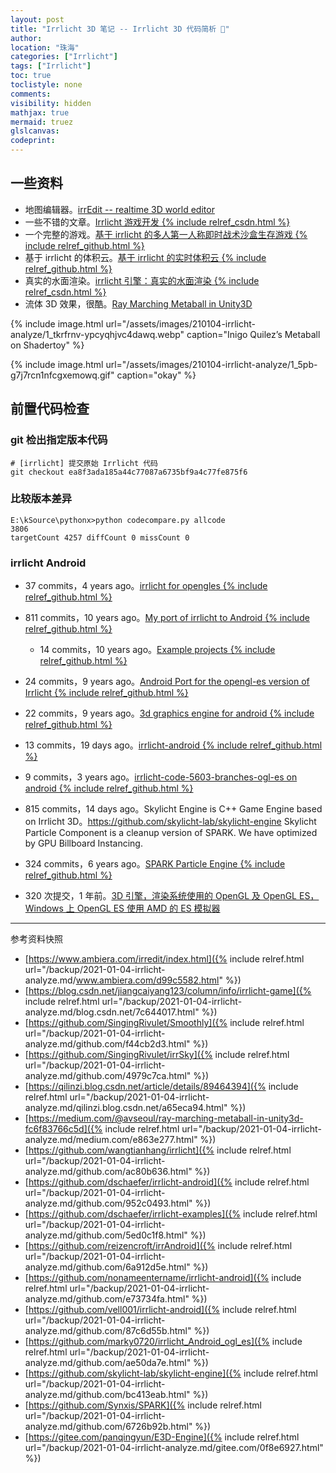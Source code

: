 ```yaml
---
layout: post
title: "Irrlicht 3D 笔记 -- Irrlicht 3D 代码简析 🐬"
author:
location: "珠海"
categories: ["Irrlicht"]
tags: ["Irrlicht"]
toc: true
toclistyle: none
comments:
visibility: hidden
mathjax: true
mermaid: truez
glslcanvas:
codeprint:
---
```



## 一些资料

* 地图编辑器。[irrEdit -- realtime 3D world editor](https://www.ambiera.com/irredit/index.html)
* 一些不错的文章。[Irrlicht 游戏开发 {% include relref_csdn.html %}](https://blog.csdn.net/jiangcaiyang123/column/info/irrlicht-game)
* 一个完整的游戏。[基于 irrlicht 的多人第一人称即时战术沙盒生存游戏 {% include relref_github.html %}](https://github.com/SingingRivulet/Smoothly)
* 基于 irrlicht 的体积云。[基于 irrlicht 的实时体积云 {% include relref_github.html %}](https://github.com/SingingRivulet/irrSky)
* 真实的水面渲染。[irrlicht 引擎：真实的水面渲染 {% include relref_csdn.html %}](https://qilinzi.blog.csdn.net/article/details/89464394)
* 流体 3D 效果，很酷。[Ray Marching Metaball in Unity3D](https://medium.com/@avseoul/ray-marching-metaball-in-unity3d-fc6f83766c5d)

{% include image.html url="/assets/images/210104-irrlicht-analyze/1_tkrfrnv-ypcyqhjvc4dawq.webp" caption="Inigo Quilez’s Metaball on Shadertoy" %}

{% include image.html url="/assets/images/210104-irrlicht-analyze/1_5pb-g7j7rcn1nfcgxemowq.gif" caption="okay" %}


## 前置代码检查


### git 检出指定版本代码

```shell
# [irrlicht] 提交原始 Irrlicht 代码
git checkout ea8f3ada185a44c77087a6735bf9a4c77fe875f6
```


### 比较版本差异

```
E:\kSource\pythonx>python codecompare.py allcode
3806
targetCount 4257 diffCount 0 missCount 0
```


### irrlicht Android

* 37 commits，4 years ago。[irrlicht for opengles {% include relref_github.html %}](https://github.com/wangtianhang/irrlicht)
* 811 commits，10 years ago。[My port of irrlicht to Android {% include relref_github.html %}](https://github.com/dschaefer/irrlicht-android)
    * 14 commits，10 years ago。[Example projects {% include relref_github.html %}](https://github.com/dschaefer/irrlicht-examples)
* 24 commits，9 years ago。[Android Port for the opengl-es version of Irrlicht {% include relref_github.html %}](https://github.com/reizencroft/irrAndroid)
* 22 commits，9 years ago。[3d graphics engine for android {% include relref_github.html %}](https://github.com/nonameentername/irrlicht-android)
* 13 commits，19 days ago。[irrlicht-android {% include relref_github.html %}](https://github.com/vell001/irrlicht-android)
* 9 commits，3 years ago。[irrlicht-code-5603-branches-ogl-es on android {% include relref_github.html %}](https://github.com/marky0720/irrlicht_Android_ogl_es)

* 815 commits，14 days ago。Skylicht Engine is C++ Game Engine based on Irrlicht 3D。<https://github.com/skylicht-lab/skylicht-engine> Skylicht Particle Component is a cleanup version of SPARK. We have optimized by GPU Billboard Instancing.
* 324 commits，6 years ago。[SPARK Particle Engine {% include relref_github.html %}](https://github.com/Synxis/SPARK)

* 320 次提交，1 年前。[3D 引擎，渲染系统使用的 OpenGL 及 OpenGL ES，Windows 上 OpenGL ES 使用 AMD 的 ES 模拟器](https://gitee.com/panqingyun/E3D-Engine)

-----

<font class='ref_snapshot'>参考资料快照</font>

- [https://www.ambiera.com/irredit/index.html]({% include relref.html url="/backup/2021-01-04-irrlicht-analyze.md/www.ambiera.com/d99c5582.html" %})
- [https://blog.csdn.net/jiangcaiyang123/column/info/irrlicht-game]({% include relref.html url="/backup/2021-01-04-irrlicht-analyze.md/blog.csdn.net/7c644017.html" %})
- [https://github.com/SingingRivulet/Smoothly]({% include relref.html url="/backup/2021-01-04-irrlicht-analyze.md/github.com/f44cb2d3.html" %})
- [https://github.com/SingingRivulet/irrSky]({% include relref.html url="/backup/2021-01-04-irrlicht-analyze.md/github.com/4979c7ca.html" %})
- [https://qilinzi.blog.csdn.net/article/details/89464394]({% include relref.html url="/backup/2021-01-04-irrlicht-analyze.md/qilinzi.blog.csdn.net/a65eca94.html" %})
- [https://medium.com/@avseoul/ray-marching-metaball-in-unity3d-fc6f83766c5d]({% include relref.html url="/backup/2021-01-04-irrlicht-analyze.md/medium.com/e863e277.html" %})
- [https://github.com/wangtianhang/irrlicht]({% include relref.html url="/backup/2021-01-04-irrlicht-analyze.md/github.com/ac80b636.html" %})
- [https://github.com/dschaefer/irrlicht-android]({% include relref.html url="/backup/2021-01-04-irrlicht-analyze.md/github.com/952c0493.html" %})
- [https://github.com/dschaefer/irrlicht-examples]({% include relref.html url="/backup/2021-01-04-irrlicht-analyze.md/github.com/5ed0c1f8.html" %})
- [https://github.com/reizencroft/irrAndroid]({% include relref.html url="/backup/2021-01-04-irrlicht-analyze.md/github.com/6a912d5e.html" %})
- [https://github.com/nonameentername/irrlicht-android]({% include relref.html url="/backup/2021-01-04-irrlicht-analyze.md/github.com/e73734fa.html" %})
- [https://github.com/vell001/irrlicht-android]({% include relref.html url="/backup/2021-01-04-irrlicht-analyze.md/github.com/87c6d55b.html" %})
- [https://github.com/marky0720/irrlicht_Android_ogl_es]({% include relref.html url="/backup/2021-01-04-irrlicht-analyze.md/github.com/ae50da7e.html" %})
- [https://github.com/skylicht-lab/skylicht-engine]({% include relref.html url="/backup/2021-01-04-irrlicht-analyze.md/github.com/bc413eab.html" %})
- [https://github.com/Synxis/SPARK]({% include relref.html url="/backup/2021-01-04-irrlicht-analyze.md/github.com/6726b92b.html" %})
- [https://gitee.com/panqingyun/E3D-Engine]({% include relref.html url="/backup/2021-01-04-irrlicht-analyze.md/gitee.com/0f8e6927.html" %})
